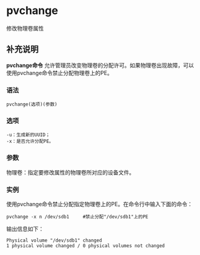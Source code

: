 pvchange
===

修改物理卷属性

## 补充说明

**pvchange命令** 允许管理员改变物理卷的分配许可。如果物理卷出现故障，可以使用pvchange命令禁止分配物理卷上的PE。

### 语法  

```
pvchange(选项)(参数)
```

### 选项  

```
-u：生成新的UUID；
-x：是否允许分配PE。
```

### 参数  

物理卷：指定要修改属性的物理卷所对应的设备文件。

### 实例  

使用pvchange命令禁止分配指定物理卷上的PE。在命令行中输入下面的命令：

```
pvchange -x n /dev/sdb1     #禁止分配"/dev/sdb1"上的PE
```

输出信息如下：

```
Physical volume "/dev/sdb1" changed  
1 physical volume changed / 0 physical volumes not changed
```


<!-- Linux命令行搜索引擎：https://jaywcjlove.github.io/linux-command/ -->